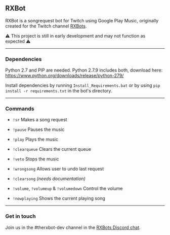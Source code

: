 ## RXBot

RXBot is a songrequest bot for Twitch using Google Play Music, originally created for the Twitch channel [RXBots](https://www.twitch.tv/rxbots).

⚠️ This project is still in early development and may not function as expected ⚠️

-----

### Dependencies

Python 2.7 and PIP are needed. Python 2.7.9 includes both, download here: https://www.python.org/downloads/release/python-279/

Install dependencies by running `Install_Requirements.bat` or by using  `pip install -r requirements.txt` in the bot's directory.

-----

### Commands

- `!sr` Makes a song request

- `!pause` Pauses the music

- `!play` Plays the music

- `!clearqueue` Clears the current queue

- `!veto` Stops the music

- `!wrongsong` Allows user to undo last request

- `!clearsong` *(needs documentation)*

- `!volume`, `!volumeup` & `!volumedown` Control the volume

- `!nowplaying` Shows the current playing song

-----

### Get in touch

Join us in the #therxbot-dev channel in the [RXBots Discord chat](https://discord.gg/3gagd4Y).

